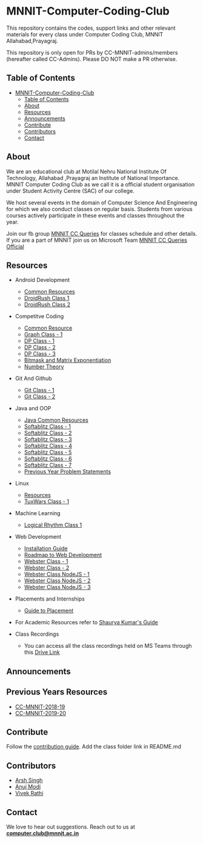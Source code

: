 <head>
    <meta property='og:image' content='{{site.url}}/{{page.image}}'/>
    <meta property='og:type' content='website' />
</head>

# MNNIT-Computer-Coding-Club

This repository contains the codes, support links and other relevant materials for every class under Computer Coding Club, MNNIT Allahabad,Prayagraj.

This repository is only open for PRs by CC-MNNIT-admins/members (hereafter called CC-Admins). Please DO NOT make a PR otherwise.


## Table of Contents

- [MNNIT-Computer-Coding-Club](#mnnit-computer-coding-club)
  - [Table of Contents](#table-of-contents)
  - [About](#about)
  - [Resources](#resources)
  - [Announcements](#announcements)
  - [Contribute](#contribute)
  - [Contributors](#contributors)
  - [Contact](#contact)

## About

We are an educational club at Motilal Nehru National Institute Of Technology, Allahabad ,Prayagraj an Institute of National Importance. MNNIT Computer Coding Club as we call it is a official student organisation under Student Activity Centre (SAC) of our college.

We host several events in the domain of Computer Science And Engineering for which we also conduct classes on regular basis. Students from various courses actively participate in these events and classes throughout the year.

Join our fb group [MNNIT CC Queries](https://www.facebook.com/groups/ccqueries/) for classes schedule and other details.
If you are a part of MNNIT join us on Microsoft Team [MNNIT CC Queries Official](https://bit.ly/ccqueriesteam)

## Resources

- Android Development
	- [Common Resources](Android)
	- [DroidRush Class 1](Android/2020_09_05_DroidRush-Class-1)
	- [DroidRush Class 2](Android/2020_09_14_DroidRush-Class-2/myapp)

- Competitve Coding
	- [Common Resource](Competitive_Coding)  
	- [Graph Class - 1](Competitive_Coding/25_06_2020_Graph_1)  
	- [DP Class - 1](Competitive_Coding/12_08_2020_DP_1)  
	- [DP Class - 2](Competitive_Coding/30_08_2020_DP_2)  
	- [DP Class - 3](Competitive_Coding/13_09_2020_DP_3)  	
    - [Bitmask and Matrix Exponentiation](Competitive_Coding/20_09_2020_Bitmask_and_MatrixExponentiation)
    - [Number Theory](Competitive_Coding/20_09_2020_Number_Theory)

- Git And Github
	- [Git Class - 1](Git_Github/2020_08_29_Git-Class-1)
	- [Git Class - 2](Git_Github/2020_08_30_Git-Class-2)

- Java and OOP
	- [Java Common Resources](Java/Common%20Resources)
	- [Softablitz Class - 1](Java/2020_09_01_Java-Class-1)
	- [Softablitz Class - 2](Java/2020_09_05_Java-Class-2)
	- [Softablitz Class - 3](Java/2020_09_06_Java-Class-3)
	- [Softablitz Class - 4](Java/2020_09_07_Java-Class-4)
	- [Softablitz Class - 5](Java/2020_09_12_Java-Class-5)
	- [Softablitz Class - 6](Java/2020_09_19_Java-Class-6)
	- [Softablitz Class - 7](Java/2020_09_20_Java-Class-7)
	- [Previous Year Problem Statements](Java/Softablitz%20Problem%20Statements)

- Linux
	- [Resources](Linux)
	- [TuxWars Class - 1](Linux/2020_09_15_Tuxwars-Class-1)

- Machine Learning
	- [Logical Rhythm Class 1](ML/2020_08_31_LR-Class-1)

- Web Development
	- [Installation Guide](WebD/Installation%20Guide.pdf)
	- [Roadmap to Web Development](WebD)
	- [Webster Class - 1](WebD/2020_08_29_Webster-Class-1)
	- [Webster Class - 2](WebD/2020_09_04_Webster-Class-2)
	- [Webster Class NodeJS - 1](WebD/2020_09_12_Webster-Class-NodeJS-1)
	- [Webster Class NodeJS - 2](WebD/2020_09_16_Webster-Class-NodeJS-2)
	- [Webster Class NodeJS - 3](WebD/2020_09_19_Webster-Class-NodeJS-3)

- Placements and Internships
	- [Guide to Placement](Placements)

- For Academic Resources refer to [Shaurya Kumar's Guide](https://shauryashares.weebly.com/)

- Class Recordings
	- You can access all the class recordings held on MS Teams through this [Drive Link](https://drive.google.com/drive/folders/1VKNH9mT945nq6hFZDk9kSN4ibQhWfj_L?usp=sharing)  

## Announcements

## Previous Years Resources

- [CC-MNNIT-2018-19](https://cc-mnnit.github.io/2018-19-Classes/)
- [CC-MNNIT-2019-20](https://cc-mnnit.github.io/2019-20-Classes/)

## Contribute

Follow the [contribution guide](https://github.com/CC-MNNIT/2020-21-Classes/blob/master/contributor_guide.md). Add the class folder link in README.md

## Contributors

* [Arsh Singh](https://github.com/iosdev474)
* [Anuj Modi](https://github.com/descifrado)
* [Vivek Rathi](https://github.com/vivekrathi53)

## Contact

We love to hear out suggestions. Reach out to us at <strong>computer.club@mnnit.ac.in</strong>
